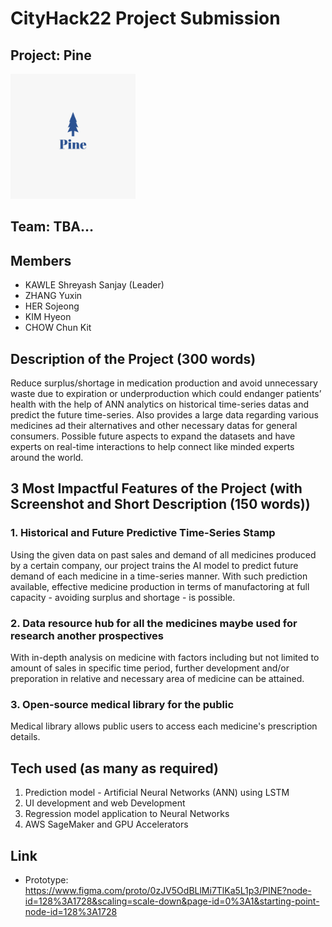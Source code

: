 # CityHack22 Project Submission
## Project: Pine
<img src="logo1.jpeg" width="200" alt="project_logo"/>

## Team: TBA…
## Members
- KAWLE Shreyash Sanjay (Leader)
- ZHANG Yuxin 
- HER Sojeong
- KIM Hyeon
- CHOW Chun Kit

## Description of the Project (300 words)
Reduce surplus/shortage in medication production and avoid unnecessary waste due to expiration or underproduction which could endanger patients’ health with the help of ANN analytics on historical time-series datas and predict the future time-series. Also provides a large data regarding various medicines ad their alternatives and other necessary datas for general consumers. Possible future aspects to expand the datasets and have experts on real-time interactions to help connect like minded experts around the world. 

## 3 Most Impactful Features of the Project (with Screenshot and Short Description (150 words))
### 1. Historical and Future Predictive Time-Series Stamp<br />
  Using the given data on past sales and demand of all medicines produced by a certain company, our project trains the AI model to predict future demand of each medicine in a time-series manner. With such prediction available, effective medicine production in terms of manufactoring at full capacity - avoiding surplus and shortage - is possible. 
### 2. Data resource hub for all the medicines maybe used for research another prospectives<br />
  With in-depth analysis on medicine with factors including but not limited to amount of sales in specific time period, further development and/or preporation in relative and necessary area of medicine can be attained.
### 3. Open-source medical library for the public<br />
  Medical library allows public users to access each medicine's prescription details. 

## Tech used (as many as required)
1. Prediction model - Artificial Neural Networks (ANN) using LSTM 
2. UI development and web Development 
3. Regression model application to Neural Networks
4. AWS SageMaker and GPU Accelerators 

## Link
- Prototype: https://www.figma.com/proto/0zJV5OdBLlMi7TlKa5L1p3/PINE?node-id=128%3A1728&scaling=scale-down&page-id=0%3A1&starting-point-node-id=128%3A1728
